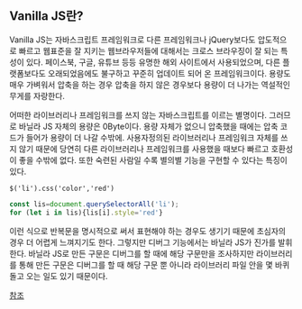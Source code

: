 
## Vanilla JS란?

Vanilla JS는 자바스크립트 프레임워크로 다른 프레임워크나 jQuery보다도 압도적으로 빠르고 웹표준을 잘 지키는 웹브라우저들에 대해서는 크로스 브라우징이 잘 되는 특성이 있다.
페이스북, 구글, 유튜브 등등 유명한 해외 사이트에서 사용되었으며, 다른 플랫폼보다도 오래되었음에도 불구하고 꾸준히 업데이트 되어 온 프레임워크이다.
용량도 매우 가벼워서 압축을 하는 경우 압축을 하지 않은 경우보다 용량이 더 나가는 역설적인 무게를 자랑한다.

어떠한 라이브러리나 프레임워크를 쓰지 않는 자바스크립트를 이르는 별명이다. 
그러므로 바닐라 JS 자체의 용량은 0Byte이다. 용량 자체가 없으니 압축했을 때에는 압축 코드가 들어가 용량이 더 나갈 수밖에. 
사용자정의된 라이브러리나 프레임워크 자체를 쓰지 않기 때문에 당연히 다른 라이브러리나 프레임워크를 사용했을 때보다 빠르고 호환성이 좋을 수밖에 없다.
또한 숙련된 사람일 수록 별의별 기능을 구현할 수 있다는 특징이 있다.

```jquery
$('li').css('color','red')
```

```javascript
const lis=document.querySelectorAll('li');
for (let i in lis){lis[i].style='red'}
```

이런 식으로 반복문을 명시적으로 써서 표현해야 하는 경우도 생기기 때문에 초심자의 경우 더 어렵게 느껴지기도 한다.
그렇지만 디버그 기능에서는 바닐라 JS가 진가를 발휘한다. 
바닐라 JS로 만든 구문은 디버그를 할 때에 해당 구문만을 조사하지만 라이브러리를 통해 만든 구문은 디버그를 할 때 
해당 구문 뿐 아니라 라이브러리 파일 안을 몇 바퀴 돌고 오는 일도 있기 때문이다.

[참조](https://namu.wiki/w/Vanilla%20JS?from=%EB%B0%94%EB%8B%90%EB%9D%BC%20JS)

